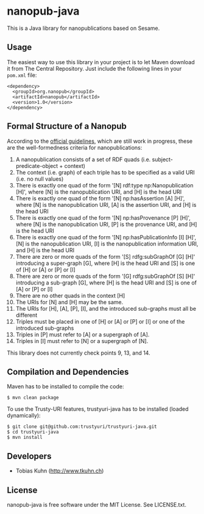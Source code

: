 nanopub-java
============

This is a Java library for nanopublications based on Sesame.


Usage
-----

The easiest way to use this library in your project is to let Maven download it from The Central
Repository. Just include the following lines in your `pom.xml` file:

    <dependency>
      <groupId>org.nanopub</groupId>
      <artifactId>nanopub</artifactId>
      <version>1.0</version>
    </dependency>


Formal Structure of a Nanopub
-----------------------------

According to the [official guidelines](http://nanopub.org/guidelines/working_draft/),
which are still work in progress, these are the well-formedness criteria for nanopublications:

1.  A nanopublication consists of a set of RDF quads (i.e. subject-predicate-object + context)
2.  The context (i.e. graph) of each triple has to be specified as a valid URI (i.e. no null
    values)
3.  There is exactly one quad of the form '[N] rdf:type np:Nanopublication [H]', where [N] is the
    nanopublication URI, and [H] is the head URI
4.  There is exactly one quad of the form '[N] np:hasAssertion [A] [H]', where [N] is the
    nanopublication URI, [A] is the assertion URI, and [H] is the head URI
5.  There is exactly one quad of the form '[N] np:hasProvenance [P] [H]', where [N] is the
    nanopublication URI, [P] is the provenance URI, and [H] is the head URI
6.  There is exactly one quad of the form '[N] np:hasPublicationInfo [I] [H]', [N] is the
    nanopublication URI, [I] is the nanopublication information URI, and [H] is the head URI
7.  There are zero or more quads of the form '[S] rdfg:subGraphOf [G] [H]' introducing a
    super-graph [G], where [H] is the head URI and [S] is one of [H] or [A] or [P] or [I]
8.  There are zero or more quads of the form '[G] rdfg:subGraphOf [S] [H]' introducing a sub-graph
    [G], where [H] is the head URI and [S] is one of [A] or [P] or [I]
9.  There are no other quads in the context [H]
10. The URIs for [N] and [H] may be the same.
11. The URIs for [H], [A], [P], [I], and the introduced sub-graphs must all be different
12. Triples must be placed in one of [H] or [A] or [P] or [I] or one of the introduced sub-graphs
13. Triples in [P] must refer to [A] or a supergraph of [A].
14. Triples in [I] must refer to [N] or a supergraph of [N].

This library does not currently check points 9, 13, and 14.


Compilation and Dependencies
----------------------------

Maven has to be installed to compile the code:

    $ mvn clean package

To use the Trusty-URI features, trustyuri-java has to be installed (loaded dynamically):

    $ git clone git@github.com:trustyuri/trustyuri-java.git
    $ cd trustyuri-java
    $ mvn install


Developers
----------

- Tobias Kuhn (http://www.tkuhn.ch)


License
-------

nanopub-java is free software under the MIT License. See LICENSE.txt.
